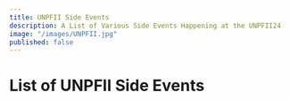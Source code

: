```yaml
---
title: UNPFII Side Events
description: A List of Various Side Events Happening at the UNPFII24
image: "/images/UNPFII.jpg"
published: false
---
```

# List of UNPFII Side Events
